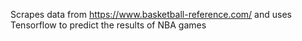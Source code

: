 Scrapes data from https://www.basketball-reference.com/ and uses Tensorflow to predict the results of NBA games
